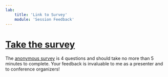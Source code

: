 ```yaml
---
lab:
    title: 'Link to Survey'
    module: 'Session Feedback'
---
```


# [Take the survey](https://forms.microsoft.com/r/RMvmZeg1SS)

The [anonymous survey](https://forms.microsoft.com/r/RMvmZeg1SS) is 4 questions and should take no more than 5 minutes to complete. Your feedback is invaluable to me as a presenter and to conference organizers! 
